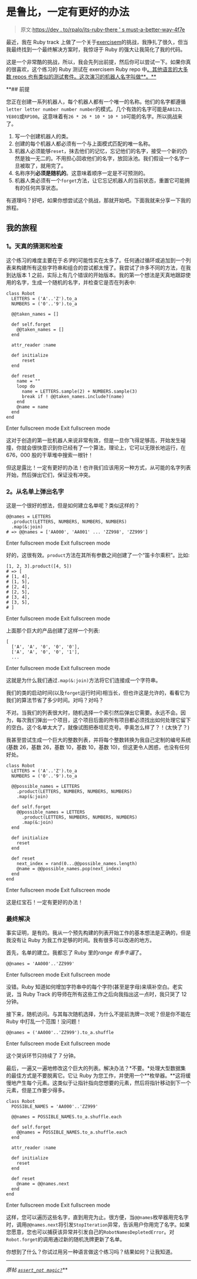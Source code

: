# 是鲁比，一定有更好的办法

> 原文:[https://dev . to/rpalo/its-ruby-there ' s must-a-better-way-4f7e](https://dev.to/rpalo/its-ruby-there-must-be-a-better-way-4f7e)

最近，我在 Ruby track 上做了一个关于[exercisem](https://exercism.io)的挑战，我挣扎了很久，但当我最终找到一个最终解决方案时，我惊讶于 Ruby 的强大让我简化了我的代码。

这是一个非常酷的挑战，所以，我会先列出前提，然后你可以尝试一下。如果你真的很喜欢，这个练习的 Ruby 测试在 exercisem Ruby repo 中[。其他语言的大多数 repos 也有类似的测试套件。这次演习的机器人名字叫做**。**](https://github.com/exercism/ruby/blob/master/exercises/robot-name/robot_name_test.rb)

 **## 前提

您正在创建一系列机器人，每个机器人都有一个唯一的名称。他们的名字都遵循`letter letter number number number`的模式。几个有效的名字可能是`AB123`、`YE801`或`RP100`。这意味着有`26 * 26 * 10 * 10 * 10`可能的名字。所以挑战来了。

1.  写一个创建机器人的类。
2.  创建的每个机器人都必须有一个与上面模式匹配的唯一名称。
3.  机器人必须能够`reset`，抹去他们的记忆，忘记他们的名字，接受一个新的仍然是独一无二的。不用担心回收他们的名字，放回泳池。我们假设一个名字一旦被取了，就用完了。
4.  名称序列**必须是随机的**。这意味着顺序一定是不可预测的。
5.  机器人类必须有一个`forget`方法，让它忘记机器人的当前状态，重置它可能拥有的任何共享状态。

有道理吗？好吧，如果你想尝试这个挑战，那就开始吧。下面我就来分享一下我的旅程。

## 我的旅程

### 1。天真的猜测和检查

这个练习的难度主要在于*名字*的可能性实在太多了。任何通过循环或追加到一个列表来构建所有这些字符串和组合的尝试都太慢了。我尝试了许多不同的方法，在我到达版本 1 之前，实际上有几个错误的开始版本。我的第一个想法是天真地跟踪使用的名字，生成一个随机的名字，并检查它是否在列表中:

```
class Robot
  LETTERS = ('A'..'Z').to_a
  NUMBERS = ('0'..'9').to_a

  @@taken_names = []

  def self.forget
    @@taken_names = []
  end

  attr_reader :name

  def initialize
      reset
  end

  def reset
    name = ""
    loop do
      name = LETTERS.sample(2) + NUMBERS.sample(3)
      break if ! @@taken_names.include?(name)
    end
    @name = name
  end
end 
```

Enter fullscreen mode Exit fullscreen mode

这对于创造的第一批机器人来说非常有效，但是一旦你飞得足够高，开始发生碰撞，你就会很快意识到你已经有了一个算法，理论上，它可以无限长地运行，在 676，000 股的干草堆中搜索一根针！

但这是露比！一定有更好的办法！也许我们应该用另一种方式，从可能的名字列表开始，然后弹出它们，保证没有冲突。

### 2。从名单上弹出名字

这是一个很好的想法，但是如何建立名单呢？类似这样的？

```
@@names = LETTERS
  .product(LETTERS, NUMBERS, NUMBERS, NUMBERS)
  .map(&:join)
# => @@names = ['AA000', 'AA001' ... 'ZZ998', 'ZZ999'] 
```

Enter fullscreen mode Exit fullscreen mode

好的，这很有效。`product`方法在其所有参数之间创建了一个“笛卡尔乘积”。比如:

```
[1, 2, 3].product([4, 5])
# => [
# [1, 4],
# [1, 5],
# [2, 4],
# [2, 5],
# [3, 4],
# [3, 5],
# ] 
```

Enter fullscreen mode Exit fullscreen mode

上面那个巨大的产品创建了这样一个列表:

```
[
  ['A', 'A', '0', '0', '0'],
  ['A', 'A', '0', '0', '1'],
  ... 
```

Enter fullscreen mode Exit fullscreen mode

这就是为什么我们通过`.map(&:join)`方法将它们连接成一个字符串。

我们的类的启动时间(以及`forget`运行时间)相当长，但也许这是允许的，看看它为我们的算法节省了多少时间。对吗？对吗？

不对。当我们的列表很大时，随机选择一个索引然后弹出它需要。永远不会。因为，每次我们弹出一个项目，这个项目后面的所有项目都必须找出如何处理它留下的空白。这个名单太大了，就像试图把泰坦尼克号。李奥怎么样了？！(太快了？)

我甚至尝试生成一个巨大的整数列表，并将每个整数转换为我自己定制的编号系统(基数 26，基数 26，基数 10，基数 10，基数 10)，但这更令人困惑，也没有任何好处。

```
class Robot
  LETTERS = ('A'..'Z').to_a
  NUMBERS = ('0'..'9').to_a

  @@possible_names = LETTERS
    .product(LETTERS, NUMBERS, NUMBERS, NUMBERS)
    .map(&:join)

  def self.forget
    @@possible_names = LETTERS
      .product(LETTERS, NUMBERS, NUMBERS, NUMBERS)
      .map(&:join)
  end

  def initialize
    reset
  end

  def reset
    next_index = rand(0...@@possible_names.length)
    @name = @@possible_names.pop(next_index)
  end
end 
```

Enter fullscreen mode Exit fullscreen mode

这是红宝石！一定有更好的办法！

### 最终解决

事实证明，是有的。我从一个预先构建的列表开始工作的基本想法是正确的，但是我没有让 Ruby 为我工作足够的时间。我有很多可以改进的地方。

首先，名单的建立。我都忘了 Ruby 里的*range 有多牛逼*了。

```
@@names = 'AA000'..'ZZ999' 
```

Enter fullscreen mode Exit fullscreen mode

没错。Ruby 知道如何增加字符串中的每个字符(甚至是字母)来填补空白。老实说，当 Ruby Track 的导师在所有这些工作之后向我指出这一点时，我只哭了 12 分钟。

接下来，随机访问。与其每次随机选择，为什么不提前洗牌一次呢？但是你不能在 Ruby 中打乱一个范围！没问题！

```
@@names = ('AA000'..'ZZ999').to_a.shuffle 
```

Enter fullscreen mode Exit fullscreen mode

这个哭诉环节只持续了 7 分钟。

最后，一遍又一遍地修改这个巨大的列表。解决办法？*不要。*处理大型数据集的最佳方式是不要脱离它。它让 Ruby 为您工作，并使用一个**枚举器。**这将缓慢地产生每个元素。这类似于让指针指向您想要的元素，然后将指针移动到下一个元素，但是工作要少得多。

```
class Robot
  POSSIBLE_NAMES = 'AA000'..'ZZ999'

  @@names = POSSIBLE_NAMES.to_a.shuffle.each

  def self.forget
    @@names = POSSIBLE_NAMES.to_a.shuffle.each
  end

  attr_reader :name

  def initialize
    reset
  end

  def reset
    @name = @@names.next
  end
end 
```

Enter fullscreen mode Exit fullscreen mode

这样，您可以遍历这些名字，直到用完为止。很方便，当`@@names`枚举器用完名字时，调用`@@names.next`将引发`StopIteration`异常，告诉用户你用完了名字。如果您愿意，您也可以捕获该异常并引发自己的`RobotNamesDepletedError`。对`Robot.forget`的调用通过新的随机洗牌更新了名单。

你想到了什么？你试过用另一种语言做这个练习吗？结果如何？让我知道。

* * *

*原帖 [`assert_not magic?`](https://assertnotmagic.com/2018/10/27/ruby-a-better-way/)***